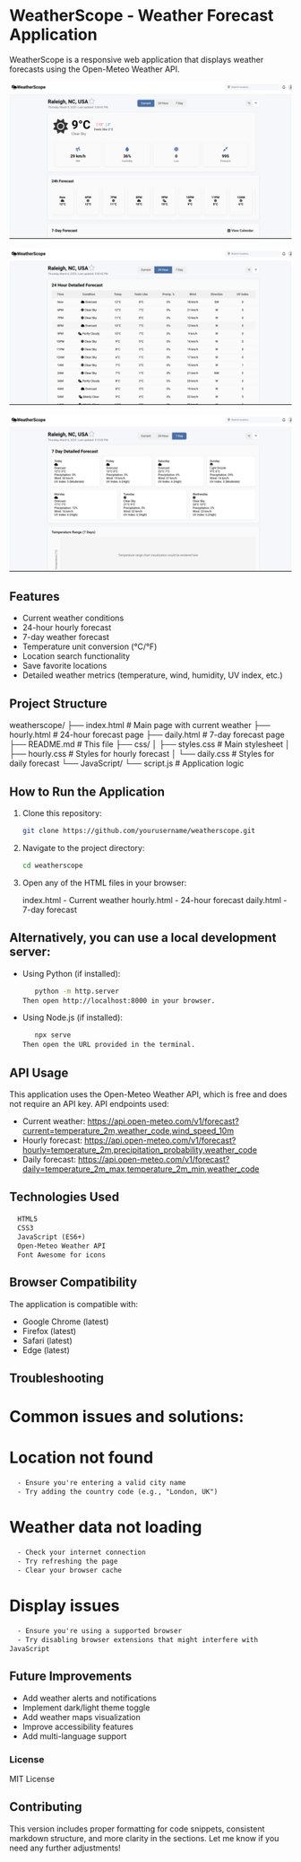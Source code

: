 # WeatherScope - Weather Forecast Application

WeatherScope is a responsive web application that displays weather forecasts using the Open-Meteo Weather API.

![WeatherScope Screenshot](assets/index-page.png)

![WeatherScope Screenshot](assets/hourly-page.png)

![WeatherScope Screenshot](assets/daily-page.png)

## Features
- Current weather conditions
- 24-hour hourly forecast
- 7-day weather forecast
- Temperature unit conversion (°C/°F)
- Location search functionality
- Save favorite locations
- Detailed weather metrics (temperature, wind, humidity, UV index, etc.)

## Project Structure

weatherscope/
├── index.html           # Main page with current weather
├── hourly.html          # 24-hour forecast page
├── daily.html           # 7-day forecast page
├── README.md            # This file
├── css/
│   ├── styles.css       # Main stylesheet
│   ├── hourly.css       # Styles for hourly forecast
│   └── daily.css        # Styles for daily forecast
└── JavaScript/
    └── script.js        # Application logic

 
## How to Run the Application

1. Clone this repository:
   ```bash
   git clone https://github.com/yourusername/weatherscope.git


2. Navigate to the project directory:
   ```bash
   cd weatherscope

3. Open any of the HTML files in your browser:

   index.html - Current weather
   hourly.html - 24-hour forecast
   daily.html - 7-day forecast


## Alternatively, you can use a local development server:

* Using Python (if installed):
   ```bash
      python -m http.server
   Then open http://localhost:8000 in your browser.
* Using Node.js (if installed):
   ```bash
      npx serve
   Then open the URL provided in the terminal.

##  API Usage
This application uses the Open-Meteo Weather API, which is free and does not require an API key.
API endpoints used:

   * Current weather: https://api.open-meteo.com/v1/forecast?current=temperature_2m,weather_code,wind_speed_10m
   * Hourly forecast: https://api.open-meteo.com/v1/forecast?hourly=temperature_2m,precipitation_probability,weather_code
   * Daily forecast: https://api.open-meteo.com/v1/forecast?daily=temperature_2m_max,temperature_2m_min,weather_code

## Technologies Used

      HTML5
      CSS3
      JavaScript (ES6+)
      Open-Meteo Weather API
      Font Awesome for icons

##  Browser Compatibility
The application is compatible with:

   - Google Chrome (latest)
   - Firefox (latest)
   - Safari (latest)
   - Edge (latest)

## Troubleshooting

# Common issues and solutions:

# Location not found
      - Ensure you're entering a valid city name
      - Try adding the country code (e.g., "London, UK")


#  Weather data not loading
      - Check your internet connection
      - Try refreshing the page
      - Clear your browser cache


#  Display issues
      - Ensure you're using a supported browser
      - Try disabling browser extensions that might interfere with JavaScript



## Future Improvements

   - Add weather alerts and notifications
   - Implement dark/light theme toggle
   - Add weather maps visualization
   - Improve accessibility features
   - Add multi-language support

### License
   MIT License

## Contributing
This version includes proper formatting for code snippets, consistent markdown structure, and more clarity in the sections. Let me know if you need any further adjustments!

